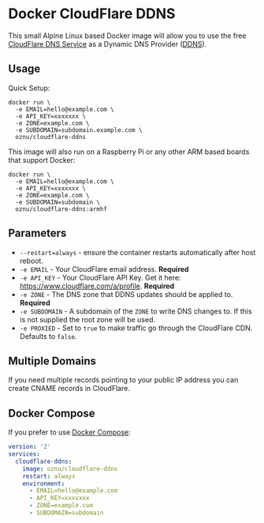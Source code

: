 # Docker CloudFlare DDNS

This small Alpine Linux based Docker image will allow you to use the free [CloudFlare DNS Service](https://www.cloudflare.com/dns/) as a Dynamic DNS Provider ([DDNS](https://en.wikipedia.org/wiki/Dynamic_DNS)).

## Usage

Quick Setup:

```shell
docker run \
  -e EMAIL=hello@example.com \
  -e API_KEY=xxxxxxx \
  -e ZONE=example.com \
  -e SUBDOMAIN=subdomain.example.com \
  oznu/cloudflare-ddns
```

This image will also run on a Raspberry Pi or any other ARM based boards that support Docker:

```shell
docker run \
  -e EMAIL=hello@example.com \
  -e API_KEY=xxxxxxx \
  -e ZONE=example.com \
  -e SUBDOMAIN=subdomain \
  oznu/cloudflare-ddns:armhf
```

## Parameters

* `--restart=always` - ensure the container restarts automatically after host reboot.
* `-e EMAIL` - Your CloudFlare email address. **Required**
* `-e API_KEY` - Your CloudFlare API Key. Get it here: https://www.cloudflare.com/a/profile. **Required**
* `-e ZONE` - The DNS zone that DDNS updates should be applied to. **Required**
* `-e SUBDOMAIN` - A subdomain of the `ZONE` to write DNS changes to. If this is not supplied the root zone will be used.
* `-e PROXIED` - Set to `true` to make traffic go through the CloudFlare CDN. Defaults to `false`.

## Multiple Domains

If you need multiple records pointing to your public IP address you can create CNAME records in CloudFlare.

## Docker Compose

If you prefer to use [Docker Compose](https://docs.docker.com/compose/):

```yml
version: '2'
services:
  cloudflare-ddns:
    image: oznu/cloudflare-ddns
    restart: always
    environment:
      - EMAIL=hello@example.com
      - API_KEY=xxxxxxx
      - ZONE=example.com
      - SUBDOMAIN=subdomain
```
